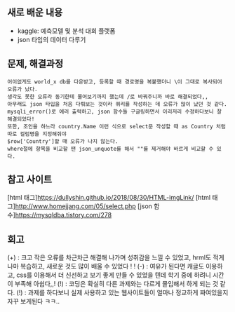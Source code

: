 ## 새로 배운 내용
- kaggle: 예측모델 및 분석 대회 플랫폼
- json 타입의 데이터 다루기

## 문제, 해결과정
```
어이없게도 world_x db를 다운받고, 등록할 때 경로명을 복붙했더니 \이 그대로 복사되어 오류가 났다.
생각도 못한 오류라 동기한테 물어보기까지 했는데 /로 바꿔주니까 바로 해결되었다,,
아무래도 json 타입을 처음 다뤄보는 것이라 쿼리를 작성하는 데 오류가 많이 났던 것 같다.
mysqli_error()로 에러 출력하고, json 함수들 구글링하면서 이리저리 수정하다보니 잘 해결되었다!
또한, 조인을 하느라 country.Name 이런 식으로 select문 작성할 때 as Country 처럼 따로 컬럼명을 지정해줘야
$row['Country']할 때 오류가 나지 않는다.
where절에 항목을 비교할 땐 json_unquote를 해서 ""를 제거해야 바르게 비교할 수 있다.
```
## 참고 사이트
[html 태그]<https://dullyshin.github.io/2018/08/30/HTML-imgLink/>
[html 태그]<http://www.homejjang.com/05/select.php>
[json 함수]<https://mysqldba.tistory.com/278>

## 회고
(+) : 크고 작은 오류를 차근차근 해결해 나가며 성취감을 느낄 수 있었고, hrml도 적게나마 복습하고, 새로운 것도 많이 배울 수 있었다 ! !
(-) : 여유가 된다면 캐글도 이용하고, css를 이용해서 더 신선하고 보기 좋게 만들 수 있었을 텐데 학기 중에 하려니 시간이 부족해 아쉽다,,!
(!) : 코딩은 확실히 다른 과제와는 다르게 몰입해서 하게 되는 것 같다.
(!) : 과제를 하다보니 실제 사용하고 있는 웹사이트들이 얼마나 정교하게 짜여있을지 자꾸 보게된다 ㅋㅋ..
